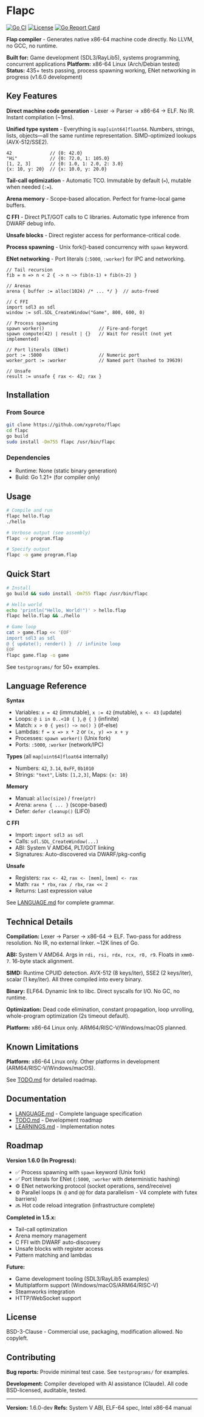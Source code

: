 # Flapc

[![Go CI](https://github.com/xyproto/flapc/actions/workflows/ci.yml/badge.svg)](https://github.com/xyproto/flapc/actions/workflows/ci.yml) [![License](https://img.shields.io/badge/License-BSD_3--Clause-blue.svg)](https://opensource.org/licenses/BSD-3-Clause) [![Go Report Card](https://goreportcard.com/badge/github.com/xyproto/flapc)](https://goreportcard.com/report/github.com/xyproto/flapc)

**Flap compiler** - Generates native x86-64 machine code directly. No LLVM, no GCC, no runtime.

**Built for:** Game development (SDL3/RayLib5), systems programming, concurrent applications
**Platform:** x86-64 Linux (Arch/Debian tested)
**Status:** 435+ tests passing, process spawning working, ENet networking in progress (v1.6.0 development)

## Key Features

**Direct machine code generation** - Lexer → Parser → x86-64 → ELF. No IR. Instant compilation (~1ms).

**Unified type system** - Everything is `map[uint64]float64`. Numbers, strings, lists, objects—all the same runtime representation. SIMD-optimized lookups (AVX-512/SSE2).

```flap
42              // {0: 42.0}
"Hi"            // {0: 72.0, 1: 105.0}
[1, 2, 3]       // {0: 1.0, 1: 2.0, 2: 3.0}
{x: 10, y: 20}  // {x: 10.0, y: 20.0}
```

**Tail-call optimization** - Automatic TCO. Immutable by default (`=`), mutable when needed (`:=`).

**Arena memory** - Scope-based allocation. Perfect for frame-local game buffers.

**C FFI** - Direct PLT/GOT calls to C libraries. Automatic type inference from DWARF debug info.

**Unsafe blocks** - Direct register access for performance-critical code.

**Process spawning** - Unix fork()-based concurrency with `spawn` keyword.

**ENet networking** - Port literals (`:5000`, `:worker`) for IPC and networking.

```flap
// Tail recursion
fib = n => n < 2 { -> n ~> fib(n-1) + fib(n-2) }

// Arenas
arena { buffer := alloc(1024) /* ... */ }  // auto-freed

// C FFI
import sdl3 as sdl
window := sdl.SDL_CreateWindow("Game", 800, 600, 0)

// Process spawning
spawn worker()                    // Fire-and-forget
spawn compute(42) | result | {}   // Wait for result (not yet implemented)

// Port literals (ENet)
port := :5000                     // Numeric port
worker_port := :worker            // Named port (hashed to 39639)

// Unsafe
result := unsafe { rax <- 42; rax }
```

## Installation

### From Source
```bash
git clone https://github.com/xyproto/flapc
cd flapc
go build
sudo install -Dm755 flapc /usr/bin/flapc
```

### Dependencies
- Runtime: None (static binary generation)
- Build: Go 1.21+ (for compiler only)

## Usage

```bash
# Compile and run
flapc hello.flap
./hello

# Verbose output (see assembly)
flapc -v program.flap

# Specify output
flapc -o game program.flap
```

## Quick Start

```bash
# Install
go build && sudo install -Dm755 flapc /usr/bin/flapc

# Hello world
echo 'println("Hello, World!")' > hello.flap
flapc hello.flap && ./hello

# Game loop
cat > game.flap << 'EOF'
import sdl3 as sdl
@ { update(); render() }  // infinite loop
EOF
flapc game.flap -o game
```

See `testprograms/` for 50+ examples.

## Language Reference

**Syntax**
- Variables: `x = 42` (immutable), `x := 42` (mutable), `x <- 43` (update)
- Loops: `@ i in 0..<10 { }`, `@ { }` (infinite)
- Match: `x > 0 { yes() ~> no() }` (if-else)
- Lambdas: `f = x => x * 2` or `(x, y) => x + y`
- Processes: `spawn worker()` (Unix fork)
- Ports: `:5000`, `:worker` (network/IPC)

**Types** (all `map[uint64]float64` internally)
- Numbers: `42`, `3.14`, `0xFF`, `0b1010`
- Strings: `"text"`, Lists: `[1,2,3]`, Maps: `{x: 10}`

**Memory**
- Manual: `alloc(size)` / `free(ptr)`
- Arena: `arena { ... }` (scope-based)
- Defer: `defer cleanup()` (LIFO)

**C FFI**
- Import: `import sdl3 as sdl`
- Calls: `sdl.SDL_CreateWindow(...)`
- ABI: System V AMD64, PLT/GOT linking
- Signatures: Auto-discovered via DWARF/pkg-config

**Unsafe**
- Registers: `rax <- 42`, `rax <- [mem]`, `[mem] <- rax`
- Math: `rax * rbx`, `rax / rbx`, `rax << 2`
- Returns: Last expression value

See [LANGUAGE.md](LANGUAGE.md) for complete grammar.

## Technical Details

**Compilation:** Lexer → Parser → x86-64 → ELF. Two-pass for address resolution. No IR, no external linker. ~12K lines of Go.

**ABI:** System V AMD64. Args in `rdi, rsi, rdx, rcx, r8, r9`. Floats in `xmm0-7`. 16-byte stack alignment.

**SIMD:** Runtime CPUID detection. AVX-512 (8 keys/iter), SSE2 (2 keys/iter), scalar (1 key/iter). All three compiled into every binary.

**Binary:** ELF64. Dynamic link to libc. Direct syscalls for I/O. No GC, no runtime.

**Optimization:** Dead code elimination, constant propagation, loop unrolling, whole-program optimization (2s timeout default).

**Platform:** x86-64 Linux only. ARM64/RISC-V/Windows/macOS planned.

## Known Limitations

**Platform:** x86-64 Linux only. Other platforms in development (ARM64/RISC-V/Windows/macOS).

See [TODO.md](TODO.md) for detailed roadmap.

## Documentation

- [LANGUAGE.md](LANGUAGE.md) - Complete language specification
- [TODO.md](TODO.md) - Development roadmap
- [LEARNINGS.md](LEARNINGS.md) - Implementation notes

## Roadmap

**Version 1.6.0 (In Progress):**
- ✅ Process spawning with `spawn` keyword (Unix fork)
- ✅ Port literals for ENet (`:5000`, `:worker` with deterministic hashing)
- ⚙️  ENet networking protocol (socket operations, send/receive)
- ⚙️  Parallel loops (`N @` and `@@` for data parallelism - V4 complete with futex barriers)
- 🔜 Hot code reload integration (infrastructure complete)

**Completed in 1.5.x:**
- Tail-call optimization
- Arena memory management
- C FFI with DWARF auto-discovery
- Unsafe blocks with register access
- Pattern matching and lambdas

**Future:**
- Game development tooling (SDL3/RayLib5 examples)
- Multiplatform support (Windows/macOS/ARM64/RISC-V)
- Steamworks integration
- HTTP/WebSocket support

## License

BSD-3-Clause - Commercial use, packaging, modification allowed. No copyleft.

## Contributing

**Bug reports:** Provide minimal test case. See `testprograms/` for examples.

**Development:** Compiler developed with AI assistance (Claude). All code BSD-licensed, auditable, tested.

---

**Version:** 1.6.0-dev
**Refs:** System V ABI, ELF-64 spec, Intel x86-64 manual
